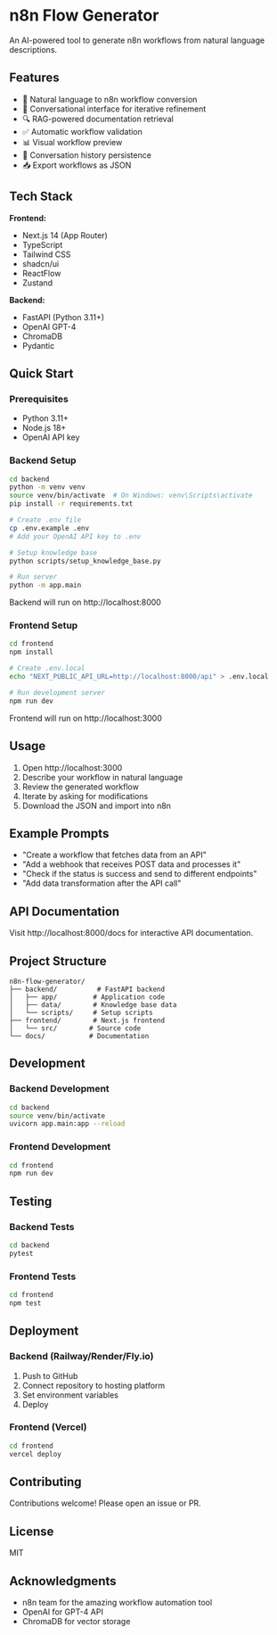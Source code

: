 # n8n Flow Generator

An AI-powered tool to generate n8n workflows from natural language descriptions.

## Features

- 🤖 Natural language to n8n workflow conversion
- 💬 Conversational interface for iterative refinement
- 🔍 RAG-powered documentation retrieval
- ✅ Automatic workflow validation
- 📊 Visual workflow preview
- 💾 Conversation history persistence
- 📥 Export workflows as JSON

## Tech Stack

**Frontend:**
- Next.js 14 (App Router)
- TypeScript
- Tailwind CSS
- shadcn/ui
- ReactFlow
- Zustand

**Backend:**
- FastAPI (Python 3.11+)
- OpenAI GPT-4
- ChromaDB
- Pydantic

## Quick Start

### Prerequisites

- Python 3.11+
- Node.js 18+
- OpenAI API key

### Backend Setup

```bash
cd backend
python -m venv venv
source venv/bin/activate  # On Windows: venv\Scripts\activate
pip install -r requirements.txt

# Create .env file
cp .env.example .env
# Add your OpenAI API key to .env

# Setup knowledge base
python scripts/setup_knowledge_base.py

# Run server
python -m app.main
```

Backend will run on http://localhost:8000

### Frontend Setup

```bash
cd frontend
npm install

# Create .env.local
echo "NEXT_PUBLIC_API_URL=http://localhost:8000/api" > .env.local

# Run development server
npm run dev
```

Frontend will run on http://localhost:3000

## Usage

1. Open http://localhost:3000
2. Describe your workflow in natural language
3. Review the generated workflow
4. Iterate by asking for modifications
5. Download the JSON and import into n8n

## Example Prompts

- "Create a workflow that fetches data from an API"
- "Add a webhook that receives POST data and processes it"
- "Check if the status is success and send to different endpoints"
- "Add data transformation after the API call"

## API Documentation

Visit http://localhost:8000/docs for interactive API documentation.

## Project Structure

```
n8n-flow-generator/
├── backend/          # FastAPI backend
│   ├── app/         # Application code
│   ├── data/        # Knowledge base data
│   └── scripts/     # Setup scripts
├── frontend/        # Next.js frontend
│   └── src/        # Source code
└── docs/           # Documentation
```

## Development

### Backend Development

```bash
cd backend
source venv/bin/activate
uvicorn app.main:app --reload
```

### Frontend Development

```bash
cd frontend
npm run dev
```

## Testing

### Backend Tests

```bash
cd backend
pytest
```

### Frontend Tests

```bash
cd frontend
npm test
```

## Deployment

### Backend (Railway/Render/Fly.io)

1. Push to GitHub
2. Connect repository to hosting platform
3. Set environment variables
4. Deploy

### Frontend (Vercel)

```bash
cd frontend
vercel deploy
```

## Contributing

Contributions welcome! Please open an issue or PR.

## License

MIT

## Acknowledgments

- n8n team for the amazing workflow automation tool
- OpenAI for GPT-4 API
- ChromaDB for vector storage

